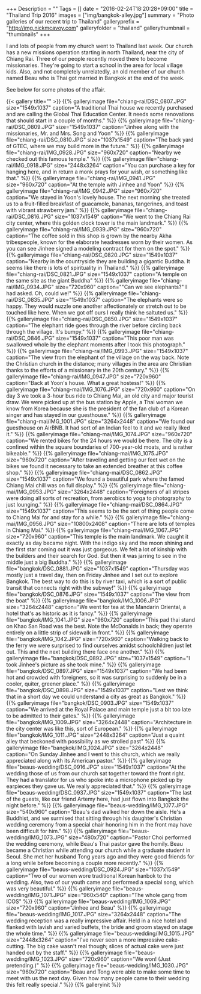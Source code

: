 +++
Description = ""
Tags = []
date = "2016-02-24T18:20:28+09:00"
title = "Thailand Trip 2016"
images = ["img/bangkok-alley.jpg"]
summary = "Photo galleries of our recent trip to Thailand"
galleryprefix = "http://img.nickmcavoy.com"
galleryfolder = "thailand"
gallerythumbnail = "thumbnails"
+++

I and lots of people from my church went to Thailand last week. Our church has a new missions operation starting in north Thailand, near the city of Chiang Rai. Three of our people recently moved there to become missionaries. They're going to start a school in the area for local village kids. Also, and not completely unrelatedly, an old member of our church named Beau who is Thai got married in Bangkok at the end of the week.

See below for some photos of the affair.

{{< gallery title="" >}}
{{% galleryimage file="chiang-rai/DSC_0807.JPG" size="1549x1037" caption="A traditional Thai house we recently purchased and are calling the Global Thai Education Center. It needs some renovations that should start in a couple of months." %}}
{{% galleryimage file="chiang-rai/DSC_0809.JPG" size="1549x1037" caption="Jinhee along with the missionaries, Mr. and Mrs. Song and Yoon" %}}
{{% galleryimage file="chiang-rai/DSC_0810.JPG" size="1037x1549" caption="The back yard of GTEC, where we may build more in the future." %}}
{{% galleryimage file="chiang-rai/IMG_0928.JPG" size="960x720" caption="Nearby we checked out this famous temple." %}}
{{% galleryimage file="chiang-rai/IMG_0918.JPG" size="2448x3264" caption="You can purchase a key for hanging here, and in return a monk prays for your wish, or something like that." %}}
{{% galleryimage file="chiang-rai/IMG_0941.JPG" size="960x720" caption="At the temple with Jinhee and Yoon" %}}
{{% galleryimage file="chiang-rai/IMG_0942.JPG" size="960x720" caption="We stayed in Yoon's lovely house. The next morning she treated us to a fruit-filled breakfast of guacamole, bananas, tangerines, and toast with vibrant strawberry jam." %}}
{{% galleryimage file="chiang-rai/DSC_0816.JPG" size="1037x1549" caption="We went to the Chiang Rai city center, where this golden clock tower is the main landmark." %}}
{{% galleryimage file="chiang-rai/IMG_0939.JPG" size="960x720" caption="The coffee sold in this shop is grown by the nearby Akha tribespeople, known for the elaborate headresses worn by their women. As you can see Jinhee signed a modeling contract for them on the spot." %}}
{{% galleryimage file="chiang-rai/DSC_0820.JPG" size="1549x1037" caption="Nearby in the countryside they are building a gigantic Buddha. It seems like there is lots of spirituality in Thailand." %}}
{{% galleryimage file="chiang-rai/DSC_0821.JPG" size="1549x1037" caption="A temple on the same site as the giant Buddha" %}}
{{% galleryimage file="chiang-rai/IMG_0934.JPG" size="720x960" caption="\"Can we see elephants?\" I had asked. Oh, could we!" %}}
{{% galleryimage file="chiang-rai/DSC_0835.JPG" size="1549x1037" caption="The elephants were so happy. They would nuzzle one another affectionately or stretch out to be touched like here. When we got off ours I really think he saltuted us." %}}
{{% galleryimage file="chiang-rai/DSC_0850.JPG" size="1549x1037" caption="The elephant ride goes through the river before circling back through the village. It's bumpy." %}}
{{% galleryimage file="chiang-rai/DSC_0846.JPG" size="1549x1037" caption="This poor man was swallowed whole by the elephant moments after I took this photograph." %}}
{{% galleryimage file="chiang-rai/IMG_0993.JPG" size="1549x1037" caption="The view from the elephant of the village on the way back. Note the Christian church in the distance; many villages in the area are Christian thanks to the efforts of a missionary in the 20th century." %}}
{{% galleryimage file="chiang-rai/IMG_0947.JPG" size="720x960" caption="Back at Yoon's house. What a great hostess!" %}}
{{% galleryimage file="chiang-mai/IMG_1076.JPG" size="720x960" caption="On day 3 we took a 3-hour bus ride to Chiang Mai, an old city and major tourist draw. We were picked up at the bus station by Apple, a Thai woman we know from Korea because she is the president of the fan club of a Korean singer and has stayed in our guesthouse." %}}
{{% galleryimage file="chiang-mai/IMG_1001.JPG" size="3264x2448" caption="We found our guesthouse on AirBNB. It had sort of an Indian feel to it and we really liked it." %}}
{{% galleryimage file="chiang-mai/IMG_1074.JPG" size="960x720" caption="We rented bikes for the 24 hours we would be there. The city is a confined within the square boundaries of 700-year-old moats, and is rather bikeable." %}}
{{% galleryimage file="chiang-mai/IMG_1075.JPG" size="960x720" caption="After traveling and getting our feet wet on the bikes we found it necessary to take an extended breather at this coffee shop." %}}
{{% galleryimage file="chiang-mai/DSC_0862.JPG" size="1549x1037" caption="We found a beautiful park where the famed Chiang Mai chill was on full display." %}}
{{% galleryimage file="chiang-mai/IMG_0953.JPG" size="3264x2448" caption="Foreigners of all stripes were doing all sorts of recreation, from aerobics to yoga to photography to just lounging." %}}
{{% galleryimage file="chiang-mai/DSC_0864.JPG" size="1549x1037" caption="This seems to be the sort of thing people come to Chiang Mai for and stay for a while." %}}
{{% galleryimage file="chiang-mai/IMG_0956.JPG" size="10800x2408" caption="There are lots of temples in Chiang Mai." %}}
{{% galleryimage file="chiang-mai/IMG_1067.JPG" size="720x960" caption="This temple is the main landmark. We caught it exactly as day became night. With the indigo sky and the moon shining and the first star coming out it was just gorgeous. We felt a lot of kinship with the builders and their search for God. But then it was jarring to see in the middle just a big Buddha." %}}
{{% galleryimage file="bangkok/DSC_0881.JPG" size="1037x1549" caption="Thursday was mostly just a travel day, then on Friday Jinhee and I set out to explore Bangkok. The best way to do this is by river taxi, which is a sort of public transit that connects right with the subway!" %}}
{{% galleryimage file="bangkok/DSC_0876.JPG" size="1549x1037" caption="The view from the boat" %}}
{{% galleryimage file="bangkok/IMG_1006.JPG" size="3264x2448" caption="We went for tea at the Mandarin Oriental, a hotel that's as historic as it is fancy." %}}
{{% galleryimage file="bangkok/IMG_1041.JPG" size="960x720" caption="This pad thai stand on Khao San Road was the best. Note the McDonalds in back; they operate entirely on a little strip of sidewalk in front." %}}
{{% galleryimage file="bangkok/IMG_1042.JPG" size="720x960" caption="Walking back to the ferry we were surprised to find ourselves amidst schoolchildren just let out. This and the next building there face one another." %}}
{{% galleryimage file="bangkok/DSC_0892.JPG" size="1037x1549" caption="I took Jinhee's picture as she took mine." %}}
{{% galleryimage file="bangkok/DSC_0897.JPG" size="1549x1037" caption="We had been hot and crowded with foreigners, so it was surprising to suddenly be in a cooler, quiter, greener place." %}}
{{% galleryimage file="bangkok/DSC_0898.JPG" size="1549x1037" caption="Lest we think that in a short day we could understand a city as great as Bangkok." %}}
{{% galleryimage file="bangkok/DSC_0903.JPG" size="1549x1037" caption="We arrived at the Royal Palace and main temple just a bit too late to be admitted to their gates." %}}
{{% galleryimage file="bangkok/IMG_1009.JPG" size="3264x2448" caption="Architecture in the city center was like this, sort of European." %}}
{{% galleryimage file="bangkok/IMG_1011.JPG" size="2448x3264" caption="Just a quaint alley that beckoned with possibility as we strolled past" %}}
{{% galleryimage file="bangkok/IMG_1024.JPG" size="3264x2448" caption="On Sunday Jinhee and I went to this church, which we really appreciated along with its American pastor." %}}
{{% galleryimage file="beaus-wedding/DSC_0916.JPG" size="1549x1037" caption="At the wedding those of us from our church sat together toward the front right. They had a translator for us who spoke into a microphone picked up by earpieces they gave us. We really appreciated that." %}}
{{% galleryimage file="beaus-wedding/DSC_0937.JPG" size="1549x1037" caption="The last of the guests, like our friend Artemy here, had just flown into Bangkok the night before." %}}
{{% galleryimage file="beaus-wedding/IMG_1077.JPG" size="540x960" caption="Beau's dad walked her down the aisle. He's a Buddhist, and we surmised that sitting through his daughter's Christian wedding ceremony from a special chair honoring him in the front may have been difficult for him." %}}
{{% galleryimage file="beaus-wedding/IMG_1073.JPG" size="480x720" caption="Pastor Choi performed the wedding ceremony, while Beau's Thai pastor gave the homily. Beau became a Christian while attending our church while a graduate student in Seoul. She met her husband Tong years ago and they were good friends for a long while before becoming a couple more recently." %}}
{{% galleryimage file="beaus-wedding/DSC_0924.JPG" size="1037x1549" caption="Two of our women wore traditional Korean hanbok to the wedding. Also, two of our youth came and performed a special song, which was very beautiful." %}}
{{% galleryimage file="beaus-wedding/IMG_1071.JPG" size="960x540" caption="The whole gang from ICOS" %}}
{{% galleryimage file="beaus-wedding/IMG_1069.JPG" size="720x960" caption="Jinhee and Beau" %}}
{{% galleryimage file="beaus-wedding/IMG_1017.JPG" size="3264x2448" caption="The wedding reception was a really impressive affair. Held in a nice hotel and flanked with lavish and varied buffets, the bride and groom stayed on stage the whole time." %}}
{{% galleryimage file="beaus-wedding/IMG_1015.JPG" size="2448x3264" caption="I've never seen a more impressive cake-cutting. The big cake wasn't real though; slices of actual cake were just handed out by the staff." %}}
{{% galleryimage file="beaus-wedding/IMG_1023.JPG" size="720x960" caption="We won! (Just pretending.)" %}}
{{% galleryimage file="beaus-wedding/IMG_1030.JPG" size="960x720" caption="Beau and Tong were able to make some time to meet with us the next day. Given how many people came to their wedding this felt really special." %}}
{{% galleryinit %}}
